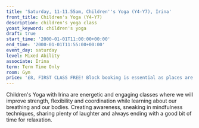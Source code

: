 ```yaml
---
title: 'Saturday, 11-11.55am, Children''s Yoga (Y4-Y7), Irina'
front_title: Children's Yoga (Y4-Y7)
description: children's yoga class
yoast_keyword: children's yoga
draft: true
start_time: '2000-01-01T11:00:00+00:00'
end_time: '2000-01-01T11:55:00+00:00'
event_day: saturday
level: Mixed Ability
associate: Irina
term: Term Time Only
room: Gym
price: '£8, FIRST CLASS FREE! Block booking is essential as places are limited. '
---
```

Children's Yoga with Irina are energetic and engaging classes where we will improve strength, flexibility and coordination while learning about our breathing and our bodies. Creating awareness, sneaking in mindfulness techniques, sharing plenty of laughter and always ending with a good bit of time for relaxation.
